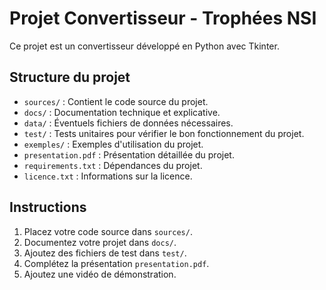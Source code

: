 # Projet Convertisseur - Trophées NSI

Ce projet est un convertisseur développé en Python avec Tkinter.

## Structure du projet

- `sources/` : Contient le code source du projet.
- `docs/` : Documentation technique et explicative.
- `data/` : Éventuels fichiers de données nécessaires.
- `test/` : Tests unitaires pour vérifier le bon fonctionnement du projet.
- `exemples/` : Exemples d'utilisation du projet.
- `presentation.pdf` : Présentation détaillée du projet.
- `requirements.txt` : Dépendances du projet.
- `licence.txt` : Informations sur la licence.

## Instructions

1. Placez votre code source dans `sources/`.
2. Documentez votre projet dans `docs/`.
3. Ajoutez des fichiers de test dans `test/`.
4. Complétez la présentation `presentation.pdf`.
5. Ajoutez une vidéo de démonstration.
